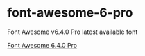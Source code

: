 # font-awesome-6-pro
Font Awesome v6.4.0 Pro
latest available font

[Font Awesome 6.4.0 Pro](https://codethuan.com/font-awesome-6.4.0-co-gi-moi)
